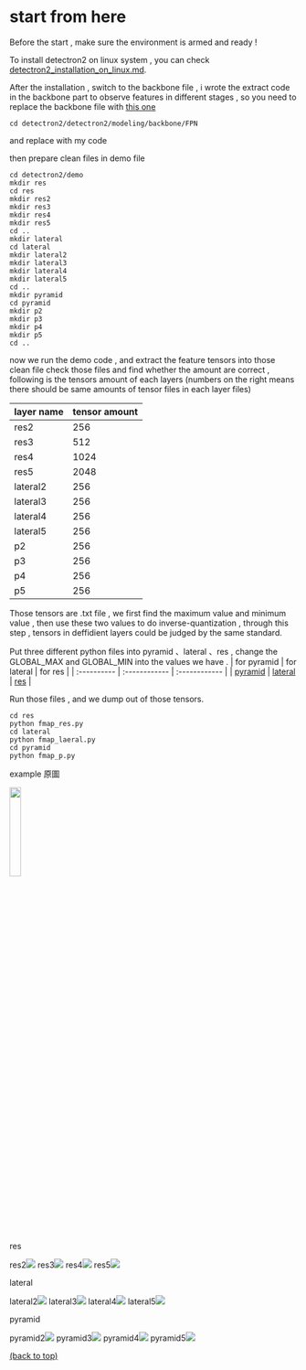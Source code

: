 # start from here

Before the start , make sure the environment is armed and ready !

To install detectron2 on linux system , you can check [detectron2_installation_on_linux.md](detectron2_installation_on_linux.md).

After the installation , switch to the backbone file , i wrote the extract code in the backbone part to observe features in different stages , so you need to replace the backbone file with [this one](FPN_backbone)
  
    cd detectron2/detectron2/modeling/backbone/FPN 
and replace with my code

then prepare clean files in demo file

    cd detectron2/demo 
    mkdir res
    cd res
    mkdir res2
    mkdir res3
    mkdir res4
    mkdir res5
    cd ..
    mkdir lateral
    cd lateral
    mkdir lateral2
    mkdir lateral3
    mkdir lateral4
    mkdir lateral5
    cd ..
    mkdir pyramid
    cd pyramid
    mkdir p2
    mkdir p3
    mkdir p4
    mkdir p5
    cd ..
now we run the demo code , and extract the feature tensors into those clean file
check those files and find whether the amount are correct , following is the tensors amount of each layers
(numbers on the right means there should be same amounts of tensor files in each layer files)

  |  layer name  |  tensor amount  |
  | :---- | :---- |
  |  res2  |  256  |
  |  res3  |  512  |
  |  res4  |  1024  |
  |  res5  |  2048  |
  |  lateral2  |  256  |
  |  lateral3  |  256  |
  |  lateral4  |  256  |
  |  lateral5  |  256  |
  |  p2  |  256  |
  |  p3  |  256  |
  |  p4  |  256  |
  |  p5  |  256  |

Those tensors are .txt file , we first find the maximum value and minimum value , then use these two values to do inverse-quantization , through this step , tensors in deffidient layers could be judged by the same standard.


Put three different python files into pyramid 、lateral 、res , change the GLOBAL_MAX and GLOBAL_MIN into the values we have .
  | for pyramid | for lateral | for res |
  | :---------- | :------------ | :------------ |
  | [pyramid](fmap_p) | [lateral](fmap_lateral) | [res](fmap_res) |

Run those files , and we dump out of those tensors.

    cd res
    python fmap_res.py
    cd lateral
    python fmap_laeral.py
    cd pyramid
    python fmap_p.py

example 原圖

  <img decoding="async" src = https://i.imgur.com/PWfNyST.jpg  width=20%> 

res

  res2<img decoding="async" src = https://i.imgur.com/qI023Wj.png >
  res3<img decoding="async" src = https://i.imgur.com/Pwv5ygs.png >
  res4<img decoding="async" src = https://i.imgur.com/gbh27eu.png >
  res5<img decoding="async" src = https://i.imgur.com/p5cubkp.png >

lateral

  lateral2<img decoding="async" src = https://i.imgur.com/Xj8GTgF.png >
  lateral3<img decoding="async" src = https://i.imgur.com/JAk9oK7.png >
  lateral4<img decoding="async" src = https://i.imgur.com/2JK5y2t.png >
  lateral5<img decoding="async" src = https://i.imgur.com/xmgh8EP.png >

pyramid
  
  pyramid2<img decoding="async" src = https://i.imgur.com/FEdLmG1.png >
  pyramid3<img decoding="async" src = https://i.imgur.com/e4Kr4Bj.png >
  pyramid4<img decoding="async" src = https://i.imgur.com/T9ZWp17.png >
  pyramid5<img decoding="async" src = https://i.imgur.com/qlucbyJ.png >
  

[(back to top)](#start-from-here)
    
    
